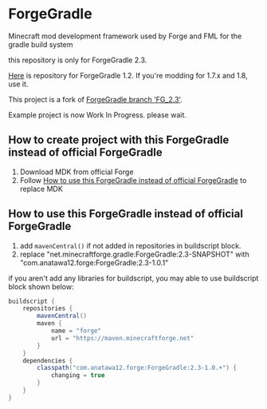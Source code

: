 ForgeGradle
===========

Minecraft mod development framework used by Forge and FML for the gradle build system

this repository is only for ForgeGradle 2.3.

[Here](https://github.com/anatawa12/ForgeGradle-1.2) is repository for ForgeGradle 1.2. If you're modding for 1.7.x and 1.8, use it.

This project is a fork of [ForgeGradle branch 'FG_2.3'](https://github.com/MinecraftForge/ForgeGradle/tree/FG_2.3).

<!-- [Example project found here](https://github.com/anatawa12/ForgeGradle-example) -->

Example project is now Work In Progress. please wait.

## How to create project with this ForgeGradle instead of official ForgeGradle

1. Download MDK from official Forge
2. Follow [How to use this ForgeGradle instead of official ForgeGradle](#how-to-use-this-forgegradle-instead-of-official-forgegradle) to replace MDK

## How to use this ForgeGradle instead of official ForgeGradle

1. add `mavenCentral()` if not added in repositories in buildscript block.
2. replace "net.minecraftforge.gradle:ForgeGradle:2.3-SNAPSHOT" with "com.anatawa12.forge:ForgeGradle:2.3-1.0.1"

if you aren't add any libraries for buildscript, you may able to use buildscript block shown below:

```groovy
buildscript {
    repositories {
        mavenCentral()
        maven {
            name = "forge"
            url = "https://maven.minecraftforge.net"
        }
    }
    dependencies {
        classpath("com.anatawa12.forge:ForgeGradle:2.3-1.0.+") {
            changing = true
        }
    }
}
```
